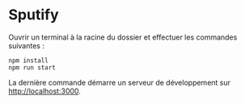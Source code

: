 # Sputify


Ouvrir un terminal à la racine du dossier et effectuer les commandes suivantes :
```
npm install
npm run start
```

La dernière commande démarre un serveur de développement sur [http://localhost:3000](http://localhost:3000). 

